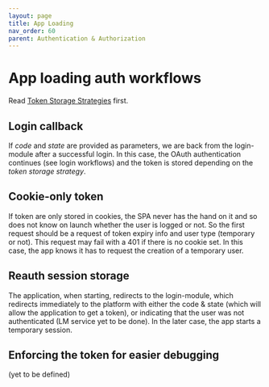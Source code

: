 ```yaml
---
layout: page
title: App Loading
nav_order: 60
parent: Authentication & Authorization
---
```


# App loading auth workflows

Read [Token Storage Strategies](../token-storage/) first.

## Login callback

If *code* and *state* are provided as parameters, we are back from the login-module after a successful login.
In this case, the OAuth authentication continues (see login workflows) and the token is stored depending on the *token storage strategy*.

## Cookie-only token

If token are only stored in cookies, the SPA never has the hand on it and so does not know on launch whether the user is logged or not. So the first request should be a request of token expiry info and user type (temporary or not). This request may fail with a 401 if there is no cookie set. In this case, the app knows it has to request the creation of a temporary user.

## Reauth session storage

The application, when starting, redirects to the login-module, which redirects immediately to the platform with either the code & state (which will allow the application to get a token), or indicating that the user was not authenticated (LM service yet to be done). In the later case, the app starts a temporary session.

## Enforcing the token for easier debugging

(yet to be defined)
